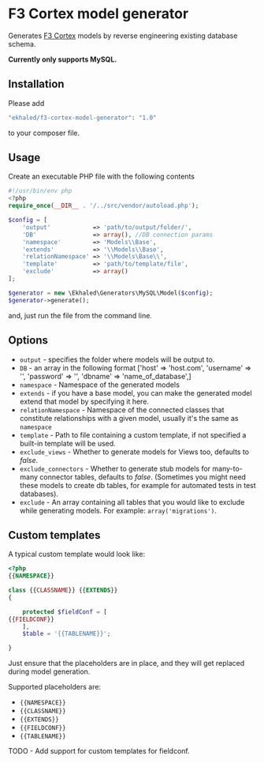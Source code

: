 # F3 Cortex model generator
Generates [F3 Cortex](https://github.com/ikkez/f3-cortex) models by reverse engineering existing database schema.

**Currently only supports MySQL.**

## Installation
Please add
```php
"ekhaled/f3-cortex-model-generator": "1.0"
```
to your composer file.

## Usage
Create an executable PHP file with the following contents
```php
#!/usr/bin/env php
<?php
require_once(__DIR__ . '/../src/vendor/autoload.php');

$config = [
    'output'            => 'path/to/output/folder/',
    'DB'                => array(), //DB connection params
    'namespace'         => 'Models\\Base',
    'extends'           => '\\Models\\Base',
    'relationNamespace' => '\\Models\Base\\',
    'template'          => 'path/to/template/file',
    'exclude'           => array()
];

$generator = new \Ekhaled\Generators\MySQL\Model($config);
$generator->generate();
```
and, just run the file from the command line.

## Options
 - `output` - specifies the folder where models will be output to.
 - `DB` - an array in the following format ['host' => 'host.com', 'username' => '', 'password' => '', 'dbname' => 'name_of_database',]
 - `namespace` - Namespace of the generated models
 - `extends` - if you have a base model, you can make the generated model extend that model by specifying it here.
 - `relationNamespace` - Namespace of the connected classes that constitute relationships with a given model, usually it's the same as `namespace`
 - `template` - Path to file containing a custom template, if not specified a built-in template will be used.
 - `exclude_views` - Whether to generate models for Views too, defaults to _false_.
 - `exclude_connectors` - Whether to generate stub models for many-to-many connector tables, defaults to _false_. (Sometimes you might need these models to create db tables, for example for automated tests in test databases).
 - `exclude` - An array containing all tables that you would like to exclude while generating models. For example: `array('migrations')`.

## Custom templates
A typical custom template would look like:
```php
<?php
{{NAMESPACE}}

class {{CLASSNAME}} {{EXTENDS}}
{

    protected $fieldConf = [
{{FIELDCONF}}
    ],
    $table = '{{TABLENAME}}';

}
```
Just ensure that the placeholders are in place, and they will get replaced during model generation.

Supported placeholders are:
 - `{{NAMESPACE}}`
 - `{{CLASSNAME}}`
 - `{{EXTENDS}}`
 - `{{FIELDCONF}}`
 - `{{TABLENAME}}`

TODO - Add support for custom templates for fieldconf.
